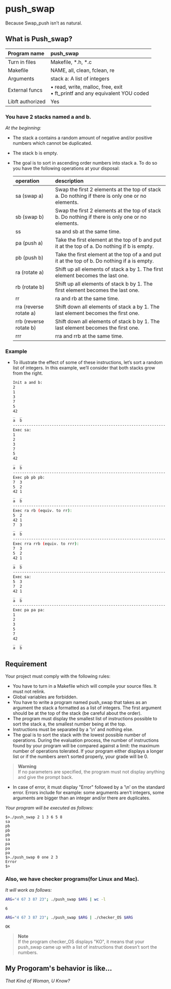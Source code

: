 # push_swap
Because Swap_push isn’t as natural.

## What is Push_swap?

Program name | push_swap
:----------- | :--------
Turn in files | Makefile, *.h, *.c
Makefile | NAME, all, clean, fclean, re
Arguments | stack a: A list of integers
External funcs | • read, write, malloc, free, exit<br>• ft_printf and any equivalent YOU coded
Libft authorized |  Yes

### You have 2 stacks named a and b.
_At the beginning:_
* The stack a contains a random amount of negative and/or positive numbers
which cannot be duplicated.
* The stack b is empty.
* The goal is to sort in ascending order numbers into stack a. To do so you have the following operations at your disposal:

	operation | description
	:-------- | :----------
	sa (swap a) | Swap the first 2 elements at the top of stack a. Do nothing if there is only one or no elements.
	sb (swap b) | Swap the first 2 elements at the top of stack b. Do nothing if there is only one or no elements.
	ss | sa and sb at the same time.
	pa (push a) | Take the first element at the top of b and put it at the top of a. Do nothing if b is empty.
	pb (push b) | Take the first element at the top of a and put it at the top of b. Do nothing if a is empty.
	ra (rotate a) | Shift up all elements of stack a by 1. The first element becomes the last one.
	rb (rotate b) | Shift up all elements of stack b by 1. The first element becomes the last one.
	rr | ra and rb at the same time.
	rra (reverse rotate a) | Shift down all elements of stack a by 1. The last element becomes the first one.
	rrb (reverse rotate b) | Shift down all elements of stack b by 1. The last element becomes the first one.
	rrr | rra and rrb at the same time.

### Example

* To illustrate the effect of some of these instructions, let’s sort a random list of integers. In this example, we’ll consider that both stacks grow from the right.
	```sh
	Init a and b:
	2
	1
	3
	7
	5
	42
	_  _
	a  b
	-------------------------------------------------------------------------------
	Exec sa:
	1
	2
	3
	7
	5
	42
	_  _
	a  b
	------------------------------------------------------------------------------------------------
	Exec pb pb pb:
	7  3
	5  2
	42 1
	_  _
	a  b
	------------------------------------------------------------------------------------------------
	Exec ra rb (equiv. to rr):
	5  2
	42 1
	7  3
	_  _
	a  b
	------------------------------------------------------------------------------------------------
	Exec rra rrb (equiv. to rrr):
	7  3
	5  2
	42 1
	_  _
	a  b
	------------------------------------------------------------------------------------------------
	Exec sa:
	5  3
	7  2
	42 1
	_  _
	a  b
	------------------------------------------------------------------------------------------------
	Exec pa pa pa:
	1
	2
	3
	5
	7
	42
	_  _
	a  b
	```

## Requirement

Your project must comply with the following rules:

* You have to turn in a Makefile which will compile your source files. It must not relink.
* Global variables are forbidden.
* You have to write a program named push_swap that takes as an argument the stack a formatted as a list of integers. The first argument should be at the top of the stack (be careful about the order).
* The program must display the smallest list of instructions possible to sort the stack a, the smallest number being at the top.
* Instructions must be separated by a ’\n’ and nothing else.
* The goal is to sort the stack with the lowest possible number of operations. During the evaluation process, the number of instructions found by your program will be compared against a limit: the maximum number of operations tolerated. If your program either displays a longer list or if the numbers aren’t sorted properly, your grade will be 0.
> **Warning**
><br>If no parameters are specified, the program must not display anything and give the prompt back.

* In case of error, it must display "Error" followed by a ’\n’ on the standard error. Errors include for example: some arguments aren’t integers, some arguments are bigger than an integer and/or there are duplicates.

_Your program will be executed as follows:_
```
$>./push_swap 2 1 3 6 5 8
sa
pb
pb
pb
sa
pa
pa
pa
$>./push_swap 0 one 2 3
Error
$>
```

### Also, we have checker programs(for Linux and Mac).

_It will work as follows:_

```sh
ARG="4 67 3 87 23"; ./push_swap $ARG | wc -l
```
```
6
```
```sh
ARG="4 67 3 87 23"; ./push_swap $ARG | ./checker_OS $ARG
```
```
OK
```

> **Note**
><br>If the program checker_OS displays "KO", it means that your push_swap came up with a list of instructions that doesn’t sort the numbers.

## My Progoram's behavior is like...

_That Kind of Woman, U Know?_
